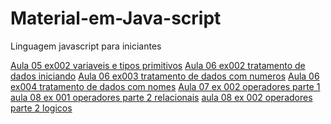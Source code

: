 # Material-em-Java-script
 Linguagem javascript para iniciantes

<a href="https://michaellcabral.github.io/Material-em-Java-script/aula 05 ex002 variaveis e tipos primitivos.html">Aula 05 ex002 variaveis e tipos primitivos</a>
<a href="https://michaellcabral.github.io/Material-em-Java-script/aula 06 ex002 tratamento de dados iniciando.html">Aula 06 ex002 tratamento de dados iniciando</a>
<a href="https://michaellcabral.github.io/Material-em-Java-script/aula 06 ex003 tratamento de dados com numeros.html">Aula 06 ex003 tratamento de dados com numeros</a>
<a href="https://michaellcabral.github.io/Material-em-Java-script/aula 06 ex004 tratamento de dados com nomes.html">Aula 06 ex004 tratamento de dados com nomes</a>
<a href="https://michaellcabral.github.io/Material-em-Java-script/aula 07 ex 002 operadores parte 1.html">Aula 07 ex 002 operadores parte 1</a>
<a href="https://michaellcabral.github.io/Material-em-Java-script/aula 08 ex 001 operadores parte 2 relacionais.html">aula 08 ex 001 operadores parte 2 relacionais</a>
<a href="https://michaellcabral.github.io/Material-em-Java-script/aula 08 ex 002 operadores parte 2 logicos.html">aula 08 ex 002 operadores parte 2 logicos</a>

